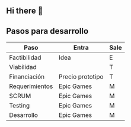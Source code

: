 ## Hi there 👋

## Pasos para desarrollo

| Paso              | Entra            | Sale          |
|-------------------|------------------|---------------|
| Factibilidad      | Idea             | E             |
| Viabilidad        |                  | T             |
| Financiación      | Precio prototipo | T             |
| Requerimientos    | Epic Games       | M             |
| SCRUM             | Epic Games       | M             |
| Testing           | Epic Games       | M             |
| Desarrollo        | Epic Games       | M             |

<!--

**Here are some ideas to get you started:**

🙋‍♀️ A short introduction - what is your organization all about?
🌈 Contribution guidelines - how can the community get involved?
👩‍💻 Useful resources - where can the community find your docs? Is there anything else the community should know?
🍿 Fun facts - what does your team eat for breakfast?
🧙 Remember, you can do mighty things with the power of [Markdown](https://docs.github.com/github/writing-on-github/getting-started-with-writing-and-formatting-on-github/basic-writing-and-formatting-syntax)
-->
